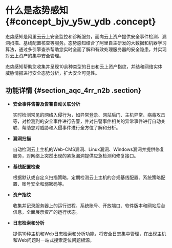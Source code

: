 # 什么是态势感知 {#concept_bjv_y5w_ydb .concept}

态势感知是阿里云云上安全监控和诊断服务，面向云上资产提供安全事件检测、漏洞扫描、基线配置核查等服务。态势感知结合了阿里自主研发的大数据和机器学习算法，通过多引擎查杀帮助您实时全面了解和有效处理服务器的安全隐患，并实现对云上资产的集中安全管理。

态势感知帮助您收集并呈现10余种类型的日志和云上资产指纹，并结和网络实体威胁情报进行安全态势分析，扩大安全可见性。

## 功能详情 {#section_aqc_4rr_n2b .section}

-   **安全事件告警及告警自动关联分析**

    实时检测常见的网络入侵行为，如异常登录、网站后门、主机异常、病毒攻击等，对检测到的安全事件进行告警，并对告警事件相关的异常事件进行自动关联、帮助您对威胁和入侵事件进行全方位了解和分析。

-   **漏洞扫描**

    自动检测云上主机的Web-CMS漏洞、Linux漏洞、Windows漏洞并提供修复服务，对网络上突然出现的紧急漏洞提供应急检测和修复接口。

-   **基线配置检查**

    根据默认或自定义扫描策略，定期检测云上主机的合规基线配置、系统策略配置、账号安全和弱密码等。

-   **资产指纹**

    收集并记录服务器上的运行进程、系统账号、开放端口、软件版本和网站后台信息，全面展示资产的运行状态。

-   **日志检索和分析**

    提供10种主机和Web日志检索和分析功能，将安全日志集中管理，在出现主机和Web问题时一站式搜索定位问题根源。


